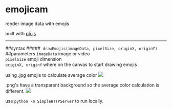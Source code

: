 # emojicam
render image data with emojis

built with [p5.js](http://p5js.org/)

----

##syntax
#####``` drawEmojis(imageData, pixelSize, originX, originY)```
##parameters
`imageData` image or video <br />
`pixelSize` emoji dimension <br />
`originX, originY` where on the canvas to start drawing emojis

using .jpg emojis to calculate average color
![](http://i.imgur.com/omBUGSb.png)

.png's have a transparent background so the average color calculation is different.
![](http://i.imgur.com/pFMyUkk.jpg)

use ```python -m SimpleHTTPServer``` to run locally.
